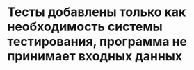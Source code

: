 # Тесты добавлены только как необходимость системы тестирования, программа не принимает входных данных
